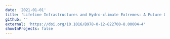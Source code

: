 ```yaml
---
date: '2021-01-01'
title: 'Lifeline Infrastructures and Hydro‑climate Extremes: A Future Outlook, Climate Change and Extreme Events.'
github: ''
external: 'https://doi.org/10.1016/B978-0-12-822700-8.00004-4'
showInProjects: false
---
```

